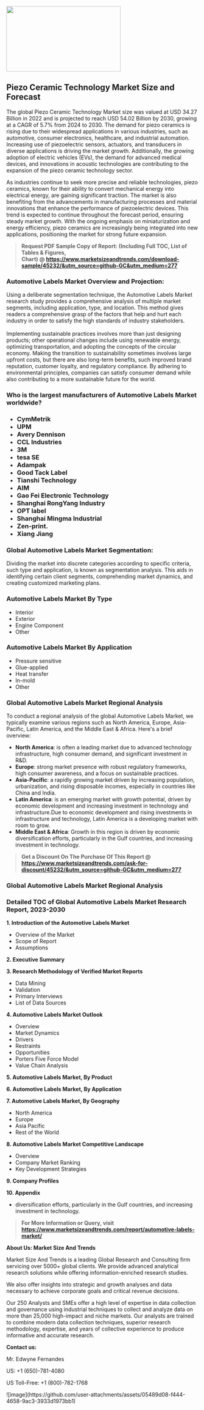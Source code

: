 <p><img class="alignnone size-medium wp-image-20088" src="https://ffe5etoiles.com/wp-content/uploads/2024/12/MST1-300x171.png" alt="" width="300" height="171" /></p><h2>Piezo Ceramic Technology Market Size and Forecast</h2><p>The global Piezo Ceramic Technology Market size was valued at USD 34.27 Billion in 2022 and is projected to reach USD 54.02 Billion by 2030, growing at a CAGR of 5.7% from 2024 to 2030. The demand for piezo ceramics is rising due to their widespread applications in various industries, such as automotive, consumer electronics, healthcare, and industrial automation. Increasing use of piezoelectric sensors, actuators, and transducers in diverse applications is driving the market growth. Additionally, the growing adoption of electric vehicles (EVs), the demand for advanced medical devices, and innovations in acoustic technologies are contributing to the expansion of the piezo ceramic technology sector.</p><p>As industries continue to seek more precise and reliable technologies, piezo ceramics, known for their ability to convert mechanical energy into electrical energy, are gaining significant traction. The market is also benefiting from the advancements in manufacturing processes and material innovations that enhance the performance of piezoelectric devices. This trend is expected to continue throughout the forecast period, ensuring steady market growth. With the ongoing emphasis on miniaturization and energy efficiency, piezo ceramics are increasingly being integrated into new applications, positioning the market for strong future expansion.</p></p><blockquote id="" class=""><strong>Request PDF Sample Copy of Report: (Including Full TOC, List of Tables &amp; Figures, Chart)&nbsp;@&nbsp;<strong><a href="https://www.marketsizeandtrends.com/download-sample/45232/&utm_source=github-GC&utm_medium=277" target="_blank">https://www.marketsizeandtrends.com/download-sample/45232/&utm_source=github-GC&utm_medium=277</a></strong></strong></blockquote><h3 id="" class="">Automotive Labels Market&nbsp;Overview and Projection:</h3><p id="" class="">Using a deliberate segmentation technique, the Automotive Labels Market research study provides a comprehensive analysis of multiple market segments, including application, type, and location. This method gives readers a comprehensive grasp of the factors that help and hurt each industry in order to satisfy the high standards of industry stakeholders. <br /> <br />Implementing sustainable practices involves more than just designing products; other operational changes include using renewable energy, optimizing transportation, and adopting the concepts of the circular economy. Making the transition to sustainability sometimes involves large upfront costs, but there are also long-term benefits, such improved brand reputation, customer loyalty, and regulatory compliance. By adhering to environmental principles, companies can satisfy consumer demand while also contributing to a more sustainable future for the world.</p><h3 id="" class="">Who is the largest manufacturers of&nbsp;Automotive Labels Market worldwide?</h3><h3 class=""><p><ul><li>CymMetrik </li><li> UPM </li><li> Avery Dennison </li><li> CCL Industries </li><li> 3M </li><li> tesa SE </li><li> Adampak </li><li> Good Tack Label </li><li> Tianshi Technology </li><li> AIM </li><li> Gao Fei Electronic Technology </li><li> Shanghai RongYang Industry </li><li> OPT label </li><li> Shanghai Mingma Industrial </li><li> Zen-print. </li><li> Xiang Jiang</li></ul></p></h3><h3 id="" class="">Global&nbsp;Automotive Labels Market Segmentation:</h3><p id="" class="">Dividing the market into discrete categories according to specific criteria, such type and application, is known as segmentation analysis. This aids in identifying certain client segments, comprehending market dynamics, and creating customized marketing plans.</p><h3 id="" class="">Automotive Labels Market&nbsp;By Type</h3><p><p><ul><li>Interior</li><li> Exterior</li><li> Engine Component</li><li> Other</p></li></ul></p></p><h3 id="" class="">Automotive Labels Market&nbsp;By Application</h3><p class=""><p><ul><li>Pressure sensitive</li><li> Glue-applied</li><li> Heat transfer</li><li> In-mold</li><li> Other</li></ul></p></p><h3 id="" class="">Global Automotive Labels Market Regional Analysis</h3><p id="" class="">To conduct a regional analysis of the global Automotive Labels Market, we typically examine various regions such as North America, Europe, Asia-Pacific, Latin America, and the Middle East &amp; Africa. Here's a brief overview:</p><ul><li><strong>North America</strong>: is often a leading market due to advanced technology infrastructure, high consumer demand, and significant investment in R&amp;D.</li><li><strong>Europe</strong>: strong market presence with robust regulatory frameworks, high consumer awareness, and a focus on sustainable practices.</li><li><strong>Asia-Pacific</strong>: a rapidly growing market driven by increasing population, urbanization, and rising disposable incomes, especially in countries like China and India.</li><li><strong>Latin America</strong>: is an emerging market with growth potential, driven by economic development and increasing investment in technology and infrastructure.Due to economic development and rising investments in infrastructure and technology, Latin America is a developing market with room to grow.</li><li><strong>Middle East &amp; Africa</strong>: Growth in this region is driven by economic diversification efforts, particularly in the Gulf countries, and increasing investment in technology.</li></ul><blockquote id="" class=""><strong>Get a Discount On The Purchase Of This Report @ <strong><a href="https://www.marketsizeandtrends.com/ask-for-discount/45232/&utm_source=github-GC&utm_medium=277" target="_blank">https://www.marketsizeandtrends.com/ask-for-discount/45232/&utm_source=github-GC&utm_medium=277</a></strong></strong></blockquote><h3 id="" class="">Global Automotive Labels Market Regional Analysis</h3><h3 id="" class="">Detailed TOC of Global Automotive Labels Market Research Report, 2023-2030</h3><p id="" class=""><strong>1. Introduction of the Automotive Labels Market</strong></p><ul><li>Overview of the Market</li><li>Scope of Report</li><li>Assumptions</li></ul><p id="" class=""><strong>2. Executive Summary</strong></p><p id="" class=""><strong>3. Research Methodology of Verified Market Reports</strong></p><ul><li>Data Mining</li><li>Validation</li><li>Primary Interviews</li><li>List of Data Sources</li></ul><p id="" class=""><strong>4. Automotive Labels Market Outlook</strong></p><ul><li>Overview</li><li>Market Dynamics</li><li>Drivers</li><li>Restraints</li><li>Opportunities</li><li>Porters Five Force Model</li><li>Value Chain Analysis</li></ul><p id="" class=""><strong>5. Automotive Labels Market, By Product</strong></p><p id="" class=""><strong>6. Automotive Labels Market, By Application</strong></p><p id="" class=""><strong>7. Automotive Labels Market, By Geography</strong></p><ul><li>North America</li><li>Europe</li><li>Asia Pacific</li><li>Rest of the World</li></ul><p id="" class=""><strong>8. Automotive Labels Market Competitive Landscape</strong></p><ul><li>Overview</li><li>Company Market Ranking</li><li>Key Development Strategies</li></ul><p id="" class=""><strong>9. Company Profiles</strong></p><p id="" class=""><strong>10. Appendix</strong></p><ul><li>diversification efforts, particularly in the Gulf countries, and increasing investment in technology.</li></ul><blockquote id="" class=""><strong>For More Information or Query, visit <strong><strong><a href="https://www.marketsizeandtrends.com/report/automotive-labels-market/" target="_blank">https://www.marketsizeandtrends.com/report/automotive-labels-market/</a></strong></strong></strong></blockquote><p id="" class=""><strong>About Us: Market Size And Trends</strong></p><p id="" class="">Market Size And Trends is a leading Global Research and Consulting firm servicing over 5000+ global clients. We provide advanced analytical research solutions while offering information-enriched research studies.</p><p id="" class="">We also offer insights into strategic and growth analyses and data necessary to achieve corporate goals and critical revenue decisions.</p><p id="" class="">Our 250 Analysts and SMEs offer a high level of expertise in data collection and governance using industrial techniques to collect and analyze data on more than 25,000 high-impact and niche markets. Our analysts are trained to combine modern data collection techniques, superior research methodology, expertise, and years of collective experience to produce informative and accurate research.</p><p id="" class=""><strong>Contact us:</strong></p><p id="" class="">Mr. Edwyne Fernandes</p><p id="" class="">US: +1 (650)-781-4080</p><p id="" class="">US Toll-Free: +1 (800)-782-1768</p>
![image](https://github.com/user-attachments/assets/05489d08-f444-4658-9ac3-3933d1973bb1)
